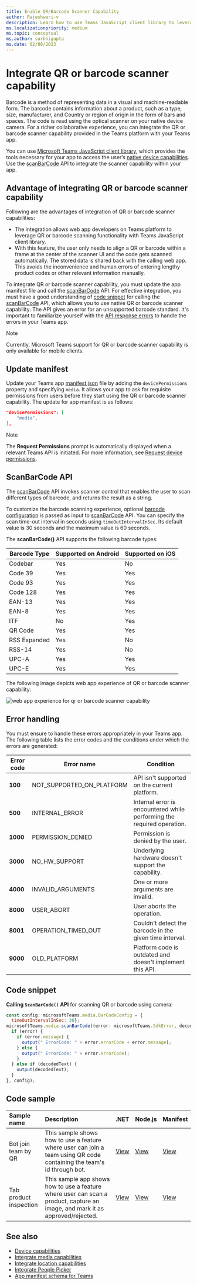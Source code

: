 ```yaml
---
title: Enable QR/Barcode Scanner Capability
author: Rajeshwari-v
description: Learn how to use Teams JavaScript client library to leverage QR or barcode scanner capability and know the benefits of integrating QR or barcode scanner capability.
ms.localizationpriority: medium
ms.topic: conceptual
ms.author: surbhigupta
ms.date: 02/08/2023
---
```


# Integrate QR or barcode scanner capability

Barcode is a method of representing data in a visual and machine-readable form. The barcode contains information about a product, such as a type, size, manufacturer, and Country or region of origin in the form of bars and spaces. The code is read using the optical scanner on your native device camera. For a richer collaborative experience, you can integrate the QR or barcode scanner capability provided in the Teams platform with your Teams app.

You can use [Microsoft Teams JavaScript client library](/javascript/api/overview/msteams-client?view=msteams-client-js-latest&preserve-view=true), which provides the tools necessary for your app to access the user’s [native device capabilities](native-device-permissions.md). Use the [scanBarCode](/javascript/api/%40microsoft/teams-js/microsoftteams.media#@microsoft-teams-js-microsoftteams-media-scanbarcode) API to integrate the scanner capability within your app.

## Advantage of integrating QR or barcode scanner capability

Following are the advantages of integration of QR or barcode scanner capabilities:

* The integration allows web app developers on Teams platform to leverage QR or barcode scanning functionality with Teams JavaScript client library.
* With this feature, the user only needs to align a QR or barcode within a frame at the center of the scanner UI and the code gets scanned automatically. The stored data is shared back with the calling web app. This avoids the inconvenience and human errors of entering lengthy product codes or other relevant information manually.

To integrate QR or barcode scanner capability, you must update the app manifest file and call the [scanBarCode](/javascript/api/%40microsoft/teams-js/microsoftteams.media#@microsoft-teams-js-microsoftteams-media-scanbarcode) API. For effective integration, you must have a good understanding of [code snippet](#code-snippet) for calling the [scanBarCode](/javascript/api/%40microsoft/teams-js/microsoftteams.media#@microsoft-teams-js-microsoftteams-media-scanbarcode) API, which allows you to use native QR or barcode scanner capability. The API gives an error for an unsupported barcode standard.
It's important to familiarize yourself with the [API response errors](#error-handling) to handle the errors in your Teams app.

> [!NOTE]
> Currently, Microsoft Teams support for QR or barcode scanner capability is only available for mobile clients.

## Update manifest

Update your Teams app [manifest.json](../../resources/schema/manifest-schema.md#devicepermissions) file by adding the `devicePermissions` property and specifying `media`. It allows your app to ask for requisite permissions from users before they start using  the QR or barcode scanner capability. The update for app manifest is as follows:

``` json
"devicePermissions": [
    "media",
],
```

> [!NOTE]
> The **Request Permissions** prompt is automatically displayed when a relevant Teams API is initiated. For more information, see [Request device permissions](native-device-permissions.md).

## ScanBarCode API

The [scanBarCode](/javascript/api/%40microsoft/teams-js/microsoftteams.media#@microsoft-teams-js-microsoftteams-media-scanbarcode) API invokes scanner control that enables the user to scan different types of barcode, and returns the result as a string.

To customize the barcode scanning experience, optional [barcode configuration](/javascript/api/@microsoft/teams-js/microsoftteams.media.barcodeconfig?view=msteams-client-js-latest&preserve-view=true) is passed as input to [scanBarCode](/javascript/api/%40microsoft/teams-js/microsoftteams.media#@microsoft-teams-js-microsoftteams-media-scanbarcode) API. You can specify the scan time-out interval in seconds using `timeOutIntervalInSec`. Its default value is 30 seconds and the maximum value is 60 seconds.

The **scanBarCode()** API supports the following barcode types:

| Barcode Type | Supported on Android | Supported on iOS |
| ---------- | ---------- | ------------ |
| Codebar | Yes | No |
| Code 39 | Yes | Yes |
| Code 93 | Yes | Yes |
| Code 128 | Yes | Yes |
| EAN-13 | Yes | Yes |
| EAN-8 | Yes | Yes |
| ITF | No | Yes |
| QR Code | Yes | Yes |
| RSS Expanded | Yes | No |
| RSS-14 | Yes | No |
| UPC-A | Yes | Yes |
| UPC-E | Yes | Yes |

The following image depicts web app experience of QR or barcode scanner capability:

![web app experience for qr or barcode scanner capability](../../assets/images/tabs/qr-barcode-scanner-capability.png)

## Error handling

You must ensure to handle these errors appropriately in your Teams app. The following table lists the error codes and the conditions under which the errors are generated:

|Error code |  Error name     | Condition|
| --------- | --------------- | -------- |
| **100** | NOT_SUPPORTED_ON_PLATFORM | API isn't supported on the current platform.|
| **500** | INTERNAL_ERROR | Internal error is encountered while performing the required operation.|
| **1000** | PERMISSION_DENIED |Permission is denied by the user.|
| **3000** | NO_HW_SUPPORT | Underlying hardware doesn't support the capability.|
| **4000** | INVALID_ARGUMENTS | One or more arguments are invalid.|
| **8000** | USER_ABORT |User aborts the operation.|
| **8001** | OPERATION_TIMED_OUT | Couldn't detect the barcode in the given time interval.|
| **9000** | OLD_PLATFORM | Platform code is outdated and doesn't implement this API.|

## Code snippet

**Calling `ScanBarCode()` API** for scanning QR or barcode using camera:

```javascript
const config: microsoftTeams.media.BarCodeConfig = {
  timeOutIntervalInSec: 30};
microsoftTeams.media.scanBarCode((error: microsoftTeams.SdkError, decodedText: string) => {
  if (error) {
    if (error.message) {
      output(" ErrorCode: " + error.errorCode + error.message);
    } else {
      output(" ErrorCode: " + error.errorCode);
    }
  } else if (decodedText) {
    output(decodedText);
  }
}, config);
```

## Code sample

| Sample name           | Description | .NET |Node.js    | Manifest|
|:---------------------|:--------------|:---------|:---------|:---------|
|Bot join team by QR | This sample shows how to use a feature where user can join a team using QR code containing the team's id through bot. |[View](https://github.com/OfficeDev/Microsoft-Teams-Samples/tree/main/samples/bot-join-team-using-qr-code/csharp)|[View](https://github.com/OfficeDev/Microsoft-Teams-Samples/tree/main/samples/bot-join-team-using-qr-code/nodejs)|[View](https://github.com/OfficeDev/Microsoft-Teams-Samples/tree/main/samples/bot-join-team-using-qr-code/csharp/demo-manifest/Bot-Join-Team-By-QR.zip)
|Tab product inspection | This sample app shows how to use a feature where user can scan a product, capture an image, and mark it as approved/rejected. |[View](https://github.com/OfficeDev/Microsoft-Teams-Samples/tree/main/samples/tab-product-inspection/csharp)|[View](https://github.com/OfficeDev/Microsoft-Teams-Samples/tree/main/samples/tab-product-inspection/nodejs)|[View](https://github.com/OfficeDev/Microsoft-Teams-Samples/tree/main/samples/tab-product-inspection/csharp/demo-manifest/Tab-Product-Inspection.zip)

## See also

* [Device capabilities](device-capabilities-overview.md)
* [Integrate media capabilities](media-capabilities.md)
* [Integrate location capabilities](location-capability.md)
* [Integrate People Picker](people-picker-capability.md)
* [App manifest schema for Teams](../../resources/schema/manifest-schema.md)
